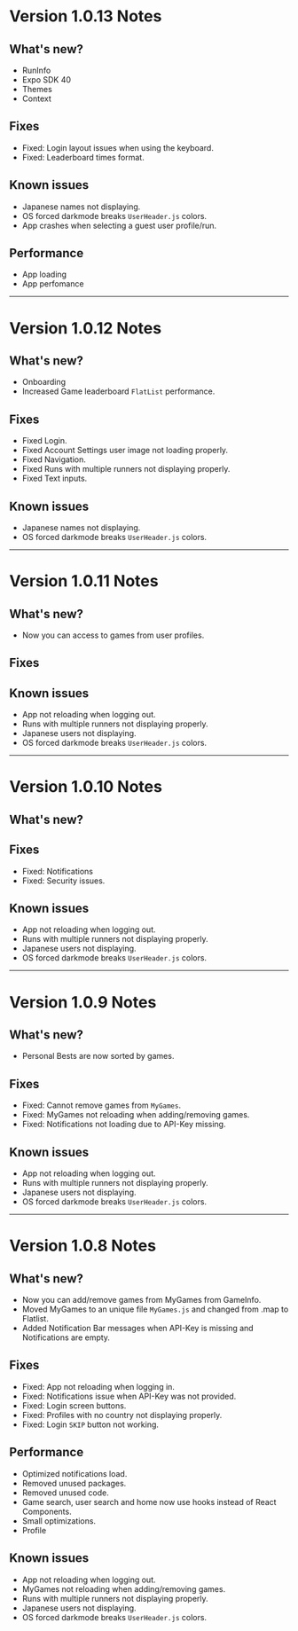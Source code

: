 # Version 1.0.13 Notes

## What's new?

- RunInfo
- Expo SDK 40
- Themes
- Context

## Fixes

- Fixed: Login layout issues when using the keyboard.
- Fixed: Leaderboard times format.

## Known issues

- Japanese names not displaying.
- OS forced darkmode breaks `UserHeader.js` colors.
- App crashes when selecting a guest user profile/run.

## Performance

- App loading
- App perfomance

---

# Version 1.0.12 Notes

## What's new?

- Onboarding
- Increased Game leaderboard `FlatList` performance.

## Fixes

- Fixed Login.
- Fixed Account Settings user image not loading properly.
- Fixed Navigation.
- Fixed Runs with multiple runners not displaying properly.
- Fixed Text inputs.

## Known issues

- Japanese names not displaying.
- OS forced darkmode breaks `UserHeader.js` colors.

---

# Version 1.0.11 Notes

## What's new?

- Now you can access to games from user profiles.

## Fixes

## Known issues

- App not reloading when logging out.
- Runs with multiple runners not displaying properly.
- Japanese users not displaying.
- OS forced darkmode breaks `UserHeader.js` colors.

---

# Version 1.0.10 Notes

## What's new?

## Fixes

- Fixed: Notifications
- Fixed: Security issues.

## Known issues

- App not reloading when logging out.
- Runs with multiple runners not displaying properly.
- Japanese users not displaying.
- OS forced darkmode breaks `UserHeader.js` colors.

---

# Version 1.0.9 Notes

## What's new?

- Personal Bests are now sorted by games.

## Fixes

- Fixed: Cannot remove games from `MyGames`.
- Fixed: MyGames not reloading when adding/removing games.
- Fixed: Notifications not loading due to API-Key missing.

## Known issues

- App not reloading when logging out.
- Runs with multiple runners not displaying properly.
- Japanese users not displaying.
- OS forced darkmode breaks `UserHeader.js` colors.

---

# Version 1.0.8 Notes

## What's new?

- Now you can add/remove games from MyGames from GameInfo.
- Moved MyGames to an unique file `MyGames.js` and changed from .map to Flatlist.
- Added Notification Bar messages when API-Key is missing and Notifications are empty.

## Fixes

- Fixed: App not reloading when logging in.
- Fixed: Notifications issue when API-Key was not provided.
- Fixed: Login screen buttons.
- Fixed: Profiles with no country not displaying properly.
- Fixed: Login `SKIP` button not working.

## Performance

- Optimized notifications load.
- Removed unused packages.
- Removed unused code.
- Game search, user search and home now use hooks instead of React Components.
- Small optimizations.
- Profile

## Known issues

- App not reloading when logging out.
- MyGames not reloading when adding/removing games.
- Runs with multiple runners not displaying properly.
- Japanese users not displaying.
- OS forced darkmode breaks `UserHeader.js` colors.
